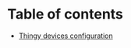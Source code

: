 # Table of contents
* [Thingy devices configuration](./functional/Thingy%20devices%20configuration.md)
